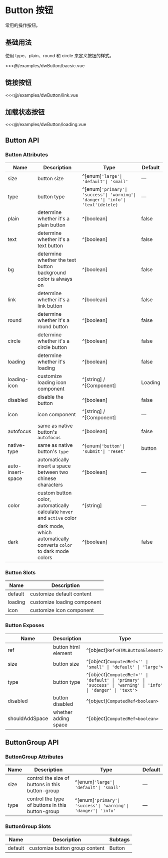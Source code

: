 <script setup>
import Bacsic from '../examples/dwButton/bacsic.vue';
import Link from '../examples/dwButton/link.vue';
import Loading from '../examples/dwButton/loading.vue';
</script>

# Button 按钮

常用的操作按钮。

## 基础用法
使用 type、plain、round 和 circle 来定义按钮的样式。
<Bacsic/>

<<<@/examples/dwButton/bacsic.vue

## 链接按钮

<Link />

<<<@/examples/dwButton/link.vue

## 加载状态按钮

<Loading />

<<<@/examples/dwButton/loading.vue

## Button API

### Button Attributes

| Name                               | Description                                                             | Type                                                                            | Default |
| ---------------------------------- | ----------------------------------------------------------------------- | ------------------------------------------------------------------------------- | ------- |
| size                               | button size                                                             | ^[enum]`'large'\| 'default'\| 'small'`                                          | —       |
| type                               | button type                                                             | ^[enum]`'primary'\| 'success'\| 'warning'\| 'danger'\| 'info'\| 'text'(delete)` | —       |
| plain                              | determine whether it's a plain button                                   | ^[boolean]                                                                      | false   |
| text<VersionTag version="2.2.0" /> | determine whether it's a text button                                    | ^[boolean]                                                                      | false   |
| bg<VersionTag version="2.2.0" />   | determine whether the text button background color is always on         | ^[boolean]                                                                      | false   |
| link<VersionTag version="2.2.1" /> | determine whether it's a link button                                    | ^[boolean]                                                                      | false   |
| round                              | determine whether it's a round button                                   | ^[boolean]                                                                      | false   |
| circle                             | determine whether it's a circle button                                  | ^[boolean]                                                                      | false   |
| loading                            | determine whether it's loading                                          | ^[boolean]                                                                      | false   |
| loading-icon                       | customize loading icon component                                        | ^[string] / ^[Component]                                                        | Loading |
| disabled                           | disable the button                                                      | ^[boolean]                                                                      | false   |
| icon                               | icon component                                                          | ^[string] / ^[Component]                                                        | —       |
| autofocus                          | same as native button's `autofocus`                                     | ^[boolean]                                                                      | false   |
| native-type                        | same as native button's `type`                                          | ^[enum]`'button'\| 'submit'\| 'reset'`                                          | button  |
| auto-insert-space                  | automatically insert a space between two chinese characters             | ^[boolean]                                                                      | —       |
| color                              | custom button color, automatically calculate `hover` and `active` color | ^[string]                                                                       | —       |
| dark                               | dark mode, which automatically converts `color` to dark mode colors     | ^[boolean]                                                                      | false   |

### Button Slots

| Name    | Description                 |
| ------- | --------------------------- |
| default | customize default content   |
| loading | customize loading component |
| icon    | customize icon component    |

### Button Exposes

| Name           | Description          | Type                                                                                                           |
| -------------- | -------------------- | -------------------------------------------------------------------------------------------------------------- |
| ref            | button html element  | ^[object]`Ref<HTMLButtonElement>`                                                                              |
| size           | button size          | ^[object]`ComputedRef<'' \| 'small' \| 'default' \| 'large'>`                                                  |
| type           | button type          | ^[object]`ComputedRef<'' \| 'default' \| 'primary' \| 'success' \| 'warning' \| 'info' \| 'danger' \| 'text'>` |
| disabled       | button disabled      | ^[object]`ComputedRef<boolean>`                                                                                |
| shouldAddSpace | whether adding space | ^[object]`ComputedRef<boolean>`                                                                                |

## ButtonGroup API

### ButtonGroup Attributes

| Name | Description                                      | Type                                                           | Default |
| ---- | ------------------------------------------------ | -------------------------------------------------------------- | ------- |
| size | control the size of buttons in this button-group | ^[enum]`'large'\| 'default'\| 'small'`                         | —       |
| type | control the type of buttons in this button-group | ^[enum]`'primary'\| 'success'\| 'warning'\| 'danger'\| 'info'` | —       |

### ButtonGroup Slots

| Name    | Description                    | Subtags |
| ------- | ------------------------------ | ------- |
| default | customize button group content | Button  |